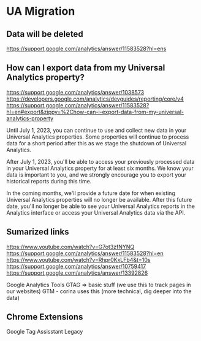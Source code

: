 # UA Migration

## Data will be deleted

<https://support.google.com/analytics/answer/11583528?hl=ens>

## How can I export data from my Universal Analytics property?

<https://support.google.com/analytics/answer/1038573>
<https://developers.google.com/analytics/devguides/reporting/core/v4>
<https://support.google.com/analytics/answer/11583528?hl=en#export&zippy=%2Chow-can-i-export-data-from-my-universal-analytics-property>

Until July 1, 2023, you can continue to use and collect new data in your Universal Analytics properties. Some properties will continue to process data for a short period after this as we stage the shutdown of Universal Analytics.

After July 1, 2023, you'll be able to access your previously processed data in your Universal Analytics property for at least six months. We know your data is important to you, and we strongly encourage you to export your historical reports during this time.

In the coming months, we'll provide a future date for when existing Universal Analytics properties will no longer be available. After this future date, you'll no longer be able to see your Universal Analytics reports in the Analytics interface or access your Universal Analytics data via the API.

## Sumarized links

<https://www.youtube.com/watch?v=G7ot3zfNYNQ>
https://support.google.com/analytics/answer/11583528?hl=en
https://www.youtube.com/watch?v=Rhpr0KxLFb4&t=10s
https://support.google.com/analytics/answer/10759417
https://support.google.com/analytics/answer/13392826

Google Analytics Tools
GTAG => basic stuff (we use this to track pages in our websites)
GTM - corina uses this (more technical, dig deeper into the data)

## Chrome Extensions

Google Tag Assisstant Legacy
